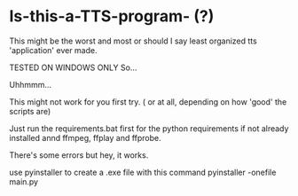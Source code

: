 # Is-this-a-TTS-program- (?)
This might be the worst and most or should I say least organized tts 'application' ever made.

TESTED ON WINDOWS ONLY
So...

Uhhmmm...

This might not work for you first try. ( or at all, depending on how 'good'  the scripts are)

Just run the requirements.bat first for the python requirements if not already installed annd ffmpeg, ffplay and ffprobe.

There's some errors but hey, it works.


use pyinstaller to create a .exe file with this command pyinstaller -onefile main.py
